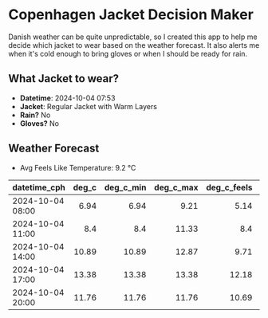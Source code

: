 
# Copenhagen Jacket Decision Maker

Danish weather can be quite unpredictable, so I created this app to help me decide which jacket to wear based on the weather forecast. 
It also alerts me when it's cold enough to bring gloves or when I should be ready for rain.

## What Jacket to wear?

- **Datetime**: 2024-10-04 07:53
- **Jacket**: Regular Jacket with Warm Layers
- **Rain?** No
- **Gloves?** No

## Weather Forecast
- Avg Feels Like Temperature: 9.2 °C

| datetime_cph     |   deg_c |   deg_c_min |   deg_c_max |   deg_c_feels | weather   | wind   | rain   |
|:-----------------|--------:|------------:|------------:|--------------:|:----------|:-------|:-------|
| 2024-10-04 08:00 |    6.94 |        6.94 |        9.21 |          5.14 | Clear     | Low    | None   |
| 2024-10-04 11:00 |    8.4  |        8.4  |       11.33 |          8.4  | Clear     | Low    | None   |
| 2024-10-04 14:00 |   10.89 |       10.89 |       12.87 |          9.71 | Clear     | Low    | None   |
| 2024-10-04 17:00 |   13.38 |       13.38 |       13.38 |         12.18 | Clear     | Low    | None   |
| 2024-10-04 20:00 |   11.76 |       11.76 |       11.76 |         10.69 | Clear     | Low    | None   |
        
